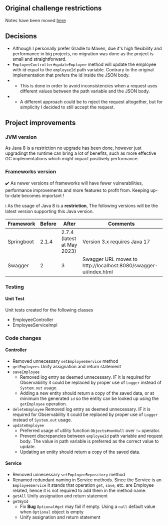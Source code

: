 ## Original challenge restrictions
Notes have been moved [here](./challenge.md)

## Decisions
- Although I personally prefer Gradle to Maven, due it's high flexibility and performance in big projects, no migration was done as the project is small and straightforward.
- `EmployeeController#updateEmployee` method will update the employee with id equal to the `employeeId` path variable. Contrary to the original implementation that prefers the id inside the JSON body.
- - This is done in order to avoid inconsistencies when a request uses different values between the path variable and the JSON body.
- - A different approach could be to reject the request altogether, but for simplicity I decided to still accept the request.

## Project improvements

### JVM version
As Java 8 is a restriction no upgrade has been done, however just upgradingt the runtime can bring a lot of benefits, such as more effective GC implementations which might impact positively performance.


### Frameworks version
✔️ As newer versions of frameworks will have fewer vulnerabilities, performance improvements and more features to profit from. Keeping up-to-date becomes important !

ℹ️ As the usage of Java 8 is a **restriction**, The following versions will be the latest version supporting this Java version.

| Framework  | Before | After                      | Comments                                                         |
|------------|--------|----------------------------|------------------------------------------------------------------|
| Springboot | 2.1.4  | 2.7.4 (latest at May 2023) | Version 3.x requires Java 17                                     |
| Swagger    | 2      | 3                          | Swagger URL moves to http://localhost:8080/swagger-ui/index.html |

### Testing

#### Unit Test 
Unit tests created for the following classes
- EmployeeController
- EmployeeServiceImpl

### Code changes
#### Controller
- Removed unnecessary `setEmployeeService` method
- `getEmployees` Unify assignation and return statement
- `saveEmployee`
  - Removed log entry as deemed unnecessary. IF it is required for Observability it could be replaced by proper use of `Logger` instead of `System.out` usage.
  - Adding a new entity should return a copy of the saved data, or at minimum the generated `id` so the entity can be looked up using the `getEmployee` operation.
- `deleteEmployee` Removed log entry as deemed unnecessary. IF it is required for Observability it could be replaced by proper use of `Logger` instead of `System.out` usage.
- `updateEmployee`
  - Preferred usage of utility function `Objects#nonNull` over `!=` operator.
  - Prevent discrepancies between `employeeId` path variable and request body. The value in path variable is preferred as the correct value to update.
  - Updating an entity should return a copy of the saved data.

#### Service
- Removed unnecessary `setEmployeeRepository` method
- Renamed redundant naming in Service methods. Since the Service is an `EmployeeService` it stands that operation `get`, `save`, etc. are Employee related, hence it is not required to add them in the method name.
- `getAll` Unify assignation and return statement
- `getById`
    - Fix **Bug** `Optional#get` may fail if empty. Using a `null` default value when `Optional` object is empty
    - Unify assignation and return statement
